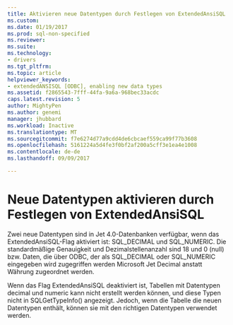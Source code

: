 ```yaml
---
title: Aktivieren neue Datentypen durch Festlegen von ExtendedAnsiSQL | Microsoft Docs
ms.custom: 
ms.date: 01/19/2017
ms.prod: sql-non-specified
ms.reviewer: 
ms.suite: 
ms.technology:
- drivers
ms.tgt_pltfrm: 
ms.topic: article
helpviewer_keywords:
- extendedANSISQL [ODBC], enabling new data types
ms.assetid: f2865543-7fff-44fa-9a6a-968bec33acdc
caps.latest.revision: 5
author: MightyPen
ms.author: genemi
manager: jhubbard
ms.workload: Inactive
ms.translationtype: MT
ms.sourcegitcommit: f7e6274d77a9cdd4de6cbcaef559ca99f77b3608
ms.openlocfilehash: 5161224a5d4fe3f0bf2af200a5cff3e1ea4e1008
ms.contentlocale: de-de
ms.lasthandoff: 09/09/2017

---
```

# <a name="enabling-new-data-types-by-setting-extendedansisql"></a>Neue Datentypen aktivieren durch Festlegen von ExtendedAnsiSQL
Zwei neue Datentypen sind in Jet 4.0-Datenbanken verfügbar, wenn das ExtendedAnsiSQL-Flag aktiviert ist: SQL_DECIMAL und SQL_NUMERIC. Die standardmäßige Genauigkeit und Dezimalstellenanzahl sind 18 und 0 (null) bzw. Daten, die über ODBC, der als SQL_DECIMAL oder SQL_NUMERIC eingegeben wird zugegriffen werden Microsoft Jet Decimal anstatt Währung zugeordnet werden.  
  
 Wenn das Flag ExtendedAnsiSQL deaktiviert ist, Tabellen mit Datentypen decimal und numeric kann nicht erstellt werden können, und diese Typen nicht in SQLGetTypeInfo() angezeigt. Jedoch, wenn die Tabelle die neuen Datentypen enthält, können sie mit den richtigen Datentypen verwendet werden.

